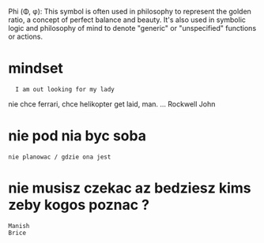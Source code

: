 Phi (Φ, φ): This symbol is often used in philosophy to represent the golden ratio, a concept of perfect balance and beauty. It's also used in symbolic logic and philosophy of mind to denote "generic" or "unspecified" functions or actions.


# mindset
      I am out looking for my lady 
      
nie chce ferrari, chce helikopter
      get laid, man. ... Rockwell John

# nie pod nia byc soba
    nie planowac / gdzie ona jest

# nie musisz czekac az bedziesz kims zeby kogos poznac ? 
    Manish
    Brice
